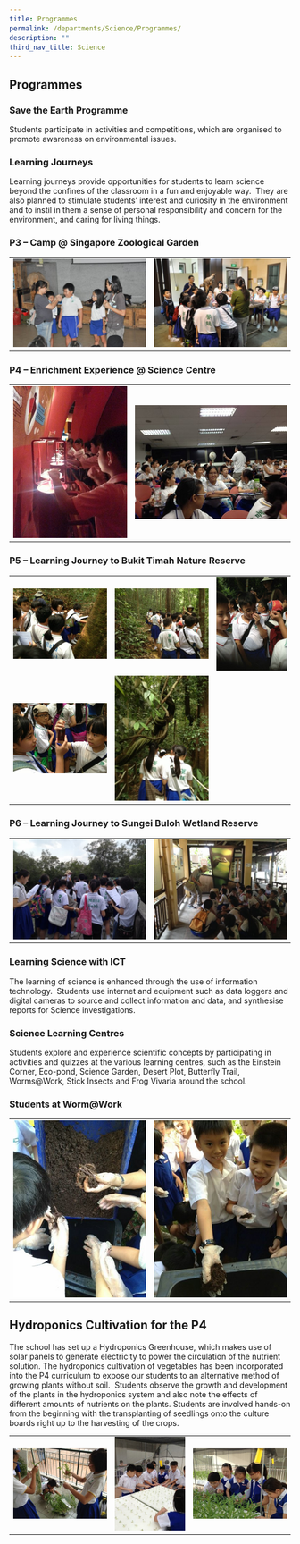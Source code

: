 ```yaml
---
title: Programmes
permalink: /departments/Science/Programmes/
description: ""
third_nav_title: Science
---
```

## Programmes 

### Save the Earth Programme 

Students participate in activities and competitions, which are organised to promote awareness on environmental issues.

### Learning Journeys

Learning journeys provide opportunities for students to learn science beyond the confines of the classroom in a fun and enjoyable way.  They are also planned to stimulate students’ interest and curiosity in the environment and to instil in them a sense of personal responsibility and concern for the environment, and caring for living things.

### P3 – Camp @ Singapore Zoological Garden

|  | |
| -------- | -------- | 
|    ![](/images/p3-camp-1.jpeg) | ![](/images/p3-camp-2.jpeg)|

### P4 – Enrichment Experience @ Science Centre

|  | |
| -------- | -------- | 
|   ![](/images/p4-camp-2.jpeg)  | ![](/images/p4-camp-1.jpeg)   |

### P5 – Learning Journey to Bukit Timah Nature Reserve

|  |  | |
| -------- | -------- | -------- |
|   ![](/images/p5-journey-5.jpeg)   |    ![](/images/p5-journey-1.jpeg)  |   ![](/images/p5-journey-2.jpeg)   |
|   ![](/images/p5-journey-3.jpeg)   |    ![](/images/p5-journey-4.jpeg)  |     |

### P6 – Learning Journey to Sungei Buloh Wetland Reserve

|  | |  
| -------- | -------- | 
|  ![](/images/p6-journey-2.jpeg)   |   ![](/images/p6-journey-1.jpeg)   |

### Learning Science with ICT


The learning of science is enhanced through the use of information technology.  Students use internet and equipment such as data loggers and digital cameras to source and collect information and data, and synthesise reports for Science investigations.

### Science Learning Centres


Students explore and experience scientific concepts by participating in activities and quizzes at the various learning centres, such as the Einstein Corner, Eco-pond, Science Garden, Desert Plot, Butterfly Trail, Worms@Work, Stick Insects and Frog Vivaria around the school.

### Students at Worm@Work


|  |  |
| -------- | -------- |
|   ![](/images/worms-2.jpeg)  |  ![](/images/worms-1.jpeg)    |

Hydroponics Cultivation for the P4
----------------------------------

The school has set up a Hydroponics Greenhouse, which makes use of solar panels to generate electricity to power the circulation of the nutrient solution. The hydroponics cultivation of vegetables has been incorporated into the P4 curriculum to expose our students to an alternative method of growing plants without soil.  Students observe the growth and development of the plants in the hydroponics system and also note the effects of different amounts of nutrients on the plants. Students are involved hands-on from the beginning with the transplanting of seedlings onto the culture boards right up to the harvesting of the crops.

|  |  | |
| -------- | -------- | -------- |
| ![](/images/hydroponics-3.jpeg)  |   ![](/images/hydroponics-1.jpeg)  |  ![](/images/hydroponics-2.jpeg) |

